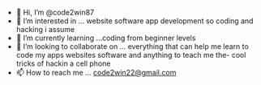 - 👋 Hi, I’m @code2win87
- 👀 I’m interested in ...   website software app development so coding and hacking i assume
- 🌱 I’m currently learning ...coding from beginner levels
- 💞️ I’m looking to collaborate on ... everything that can help me learn to code my apps websites software and anything to teach me the-
cool tricks of hackin a cell phone
- 📫 How to reach me ... code2win22@gmail.com

<!---
code2win87/code2win87 is a ✨ special ✨ repository because its `README.md` (this file) appears on your GitHub profile.
You can click the Preview link to take a look at your changes.
--->
